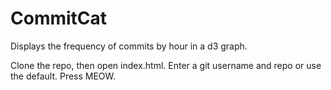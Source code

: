 # CommitCat
Displays the frequency of commits by hour in a d3 graph.

Clone the repo, then open index.html. 
Enter a git username and repo or use the default. 
Press MEOW.
